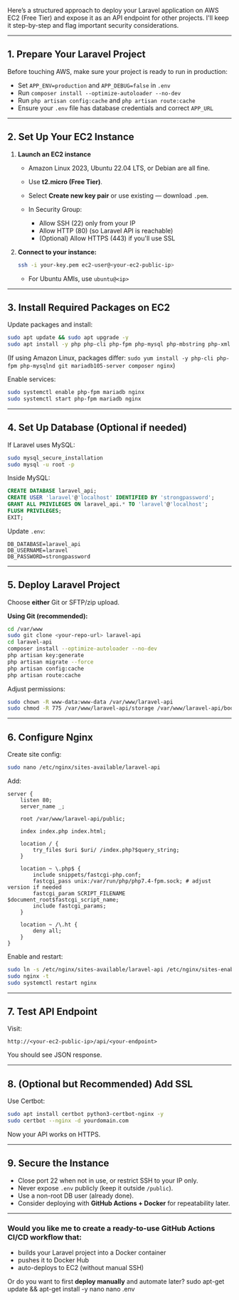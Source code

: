 Here’s a structured approach to deploy your Laravel application on AWS EC2 (Free Tier) and expose it as an API endpoint for other projects. I'll keep it step-by-step and flag important security considerations.

---

## **1. Prepare Your Laravel Project**

Before touching AWS, make sure your project is ready to run in production:

-   Set `APP_ENV=production` and `APP_DEBUG=false` in `.env`
-   Run `composer install --optimize-autoloader --no-dev`
-   Run `php artisan config:cache` and `php artisan route:cache`
-   Ensure your `.env` file has database credentials and correct `APP_URL`

---

## **2. Set Up Your EC2 Instance**

1. **Launch an EC2 instance**

    - Amazon Linux 2023, Ubuntu 22.04 LTS, or Debian are all fine.
    - Use **t2.micro (Free Tier)**.
    - Select **Create new key pair** or use existing — download `.pem`.
    - In Security Group:

        - Allow SSH (22) only from your IP
        - Allow HTTP (80) (so Laravel API is reachable)
        - (Optional) Allow HTTPS (443) if you'll use SSL

2. **Connect to your instance:**

    ```bash
    ssh -i your-key.pem ec2-user@<your-ec2-public-ip>
    ```

    - For Ubuntu AMIs, use `ubuntu@<ip>`

---

## **3. Install Required Packages on EC2**

Update packages and install:

```bash
sudo apt update && sudo apt upgrade -y
sudo apt install -y php php-cli php-fpm php-mysql php-mbstring php-xml unzip curl git composer mariadb-server nginx
```

(If using Amazon Linux, packages differ: `sudo yum install -y php-cli php-fpm php-mysqlnd git mariadb105-server composer nginx`)

Enable services:

```bash
sudo systemctl enable php-fpm mariadb nginx
sudo systemctl start php-fpm mariadb nginx
```

---

## **4. Set Up Database (Optional if needed)**

If Laravel uses MySQL:

```bash
sudo mysql_secure_installation
sudo mysql -u root -p
```

Inside MySQL:

```sql
CREATE DATABASE laravel_api;
CREATE USER 'laravel'@'localhost' IDENTIFIED BY 'strongpassword';
GRANT ALL PRIVILEGES ON laravel_api.* TO 'laravel'@'localhost';
FLUSH PRIVILEGES;
EXIT;
```

Update `.env`:

```
DB_DATABASE=laravel_api
DB_USERNAME=laravel
DB_PASSWORD=strongpassword
```

---

## **5. Deploy Laravel Project**

Choose **either** Git or SFTP/zip upload.

**Using Git (recommended):**

```bash
cd /var/www
sudo git clone <your-repo-url> laravel-api
cd laravel-api
composer install --optimize-autoloader --no-dev
php artisan key:generate
php artisan migrate --force
php artisan config:cache
php artisan route:cache
```

Adjust permissions:

```bash
sudo chown -R www-data:www-data /var/www/laravel-api
sudo chmod -R 775 /var/www/laravel-api/storage /var/www/laravel-api/bootstrap/cache
```

---

## **6. Configure Nginx**

Create site config:

```bash
sudo nano /etc/nginx/sites-available/laravel-api
```

Add:

```nginx
server {
    listen 80;
    server_name _;

    root /var/www/laravel-api/public;

    index index.php index.html;

    location / {
        try_files $uri $uri/ /index.php?$query_string;
    }

    location ~ \.php$ {
        include snippets/fastcgi-php.conf;
        fastcgi_pass unix:/var/run/php/php7.4-fpm.sock; # adjust version if needed
        fastcgi_param SCRIPT_FILENAME $document_root$fastcgi_script_name;
        include fastcgi_params;
    }

    location ~ /\.ht {
        deny all;
    }
}
```

Enable and restart:

```bash
sudo ln -s /etc/nginx/sites-available/laravel-api /etc/nginx/sites-enabled/
sudo nginx -t
sudo systemctl restart nginx
```

---

## **7. Test API Endpoint**

Visit:

```
http://<your-ec2-public-ip>/api/<your-endpoint>
```

You should see JSON response.

---

## **8. (Optional but Recommended) Add SSL**

Use Certbot:

```bash
sudo apt install certbot python3-certbot-nginx -y
sudo certbot --nginx -d yourdomain.com
```

Now your API works on HTTPS.

---

## **9. Secure the Instance**

-   Close port 22 when not in use, or restrict SSH to your IP only.
-   Never expose `.env` publicly (keep it outside `/public`).
-   Use a non-root DB user (already done).
-   Consider deploying with **GitHub Actions + Docker** for repeatability later.

---

### **Would you like me to create a ready-to-use GitHub Actions CI/CD workflow** that:

-   builds your Laravel project into a Docker container
-   pushes it to Docker Hub
-   auto-deploys to EC2 (without manual SSH)

Or do you want to first **deploy manually** and automate later?
sudo apt-get update && apt-get install -y nano
nano .env

